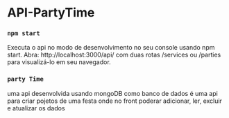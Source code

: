 # API-PartyTime




### `npm start`

Executa o api  no modo de desenvolvimento no seu console usando npm start.
Abra:
http://localhost:3000/api/
com duas rotas /services ou /parties
para visualizá-lo em seu navegador.

### `party Time`

uma api desenvolvida usando mongoDB como banco de dados 
é uma api para criar pojetos de uma festa 
onde no front poderar adicionar, ler, excluir e atualizar os dados 
